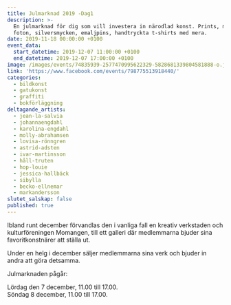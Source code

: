 ```yaml
---
title: Julmarknad 2019 -Dag1
description: >-
  En julmarknad för dig som vill investera in närodlad konst. Prints, målningar,
  foton, silversmycken, emaljpins, handtryckta t-shirts med mera.
date: 2019-11-18 00:00:00 +0100
event_data:
  start_datetime: 2019-12-07 11:00:00 +0100
  end_datetime: 2019-12-07 17:00:00 +0100
image: /images/events/74835939-2577470995622329-5828681339804581888-o.jpg
link: 'https://www.facebook.com/events/798775513918440/'
categories:
  - bildkonst
  - gatukonst
  - graffiti
  - bokförläggning
deltagande_artists:
  - jean-la-salvia
  - johannaengdahl
  - karolina-engdahl
  - molly-abrahamsen
  - lovisa-rönngren
  - astrid-adsten
  - ivar-martinsson
  - håll-truten
  - hop-louie
  - jessica-hallbäck
  - sibylla
  - becko-ellnemar
  - markandersson
slutet_salskap: false
published: true
---
```


Ibland runt december förvandlas den i vanliga fall en kreativ verkstaden och kulturföreningen Momangen, till ett galleri d&auml;r medlemmarna bjuder sina favoritkonstn&auml;rer att st&auml;lla ut.

Under en helg i december s&auml;ljer medlemmarna sina verk och bjuder in andra att göra detsamma.

Julmarknaden p&aring;g&aring;r:

Lördag den 7 december, 11.00 till 17.00.<br>Söndag 8 december, 11.00 till 17.00.